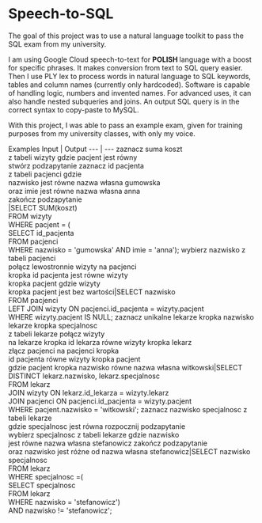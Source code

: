 # Speech-to-SQL

The goal of this project was to use a natural language toolkit to pass the SQL exam from my university. 

I am using Google Cloud speech-to-text for <b> POLISH </b> language with a boost for specific phrases. It makes conversion from text to SQL query easier.
Then I use PLY lex to process words in natural language to SQL keywords, tables and column names (currently only hardcoded). Software is capable of handling logic, numbers and invented names. For advanced uses, it can also handle nested subqueries and joins. An output SQL query is in the correct syntax to copy-paste to  MySQL.

With this project, I was able to pass an example exam, given for training purposes from my university classes, with only my voice.

Examples
Input | Output
--- | ---
zaznacz suma koszt<br>z tabeli wizyty gdzie pacjent jest równy<br>stwórz podzapytanie zaznacz id pacjenta<br>z tabeli pacjenci gdzie<br>nazwisko jest równe nazwa własna gumowska<br>oraz imie jest równe nazwa własna anna<br>zakończ podzapytanie<br>|SELECT SUM(koszt)<br>FROM wizyty<br>WHERE pacjent = (<br> SELECT id_pacjenta<br>FROM pacjenci<br>WHERE nazwisko = 'gumowska' AND imie = 'anna');
wybierz nazwisko z tabeli pacjenci<br>połącz lewostronnie wizyty na pacjenci<br>kropka id pacjenta jest równe wizyty<br>kropka pacjent gdzie wizyty<br>kropka pacjent jest bez wartości|SELECT nazwisko<br>FROM pacjenci<br>LEFT JOIN wizyty ON pacjenci.id_pacjenta = wizyty.pacjent<br>WHERE wizyty.pacjent IS NULL;
zaznacz unikalne lekarze kropka nazwisko<br>lekarze kropka specjalnosc<br>z tabeli lekarze połącz  wizyty<br>na lekarze kropka id lekarza równe wizyty kropka lekarz<br>złącz pacjenci na pacjenci kropka<br>id pacjenta równe wizyty kropka pacjent<br>gdzie pacjent kropka nazwisko równe nazwa własna witkowski|SELECT DISTINCT lekarz.nazwisko, lekarz.specjalnosc<br>FROM lekarz<br>JOIN wizyty ON lekarz.id_lekarza = wizyty.lekarz<br>JOIN pacjenci ON pacjenci.id_pacjenta = wizyty.pacjent<br>WHERE pacjent.nazwisko = 'witkowski';
zaznacz nazwisko specjalnosc z tabeli lekarze<br>gdzie specjalnosc jest równa rozpocznij podzapytanie<br>wybierz specjalnosc z tabeli lekarze gdzie nazwisko<br>jest równe nazwa własna stefanowicz zakończ podzapytanie<br>oraz nazwisko jest różne od  nazwa własna stefanowicz|SELECT nazwisko specjalnosc<br>FROM lekarz<br>WHERE specjalnosc =(<br>SELECT specjalnosc<br>FROM lekarz<br>WHERE nazwisko = 'stefanowicz')<br>AND nazwisko != 'stefanowicz';

